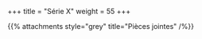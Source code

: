 +++
title = "Série X"
weight = 55
+++
    
<!--
# :construction:
-->
      

{{% attachments style="grey" title="Pièces jointes" /%}}

